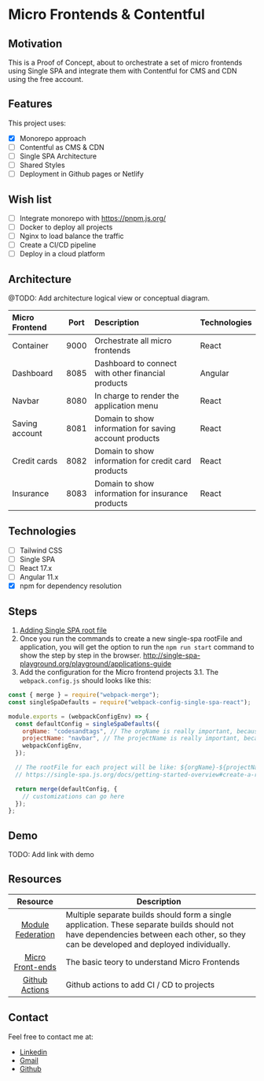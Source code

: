 # Micro Frontends & Contentful

## Motivation

This is a Proof of Concept, about to orchestrate a set of micro frontends using Single SPA and integrate them with Contentful for CMS and CDN using the free account.

## Features

This project uses:

- [x] Monorepo approach
- [ ] Contentful as CMS & CDN
- [ ] Single SPA Architecture
- [ ] Shared Styles
- [ ] Deployment in Github pages or Netlify

## Wish list

- [ ] Integrate monorepo with https://pnpm.js.org/
- [ ] Docker to deploy all projects
- [ ] Nginx to load balance the traffic
- [ ] Create a CI/CD pipeline
- [ ] Deploy in a cloud platform

## Architecture

@TODO: Add architecture logical view or conceptual diagram.

| Micro Frontend | Port | Description                                            | Technologies |
| :------------- | :--: | :----------------------------------------------------- | :----------- |
| Container      | 9000 | Orchestrate all micro frontends                        | React        |
| Dashboard      | 8085 | Dashboard to connect with other financial products     | Angular      |
| Navbar         | 8080 | In charge to render the application menu               | React        |
| Saving account | 8081 | Domain to show information for saving account products | React        |
| Credit cards   | 8082 | Domain to show information for credit card products    | React        |
| Insurance      | 8083 | Domain to show information for insurance products      | React        |

## Technologies

- [ ] Tailwind CSS
- [ ] Single SPA
- [ ] React 17.x
- [ ] Angular 11.x
- [x] npm for dependency resolution

## Steps

1. [Adding Single SPA root file](https://single-spa.js.org/docs/create-single-spa/)
2. Once you run the commands to create a new single-spa rootFile and application, you will get the option to run the `npm run start` command to show the step by step in the browser. http://single-spa-playground.org/playground/applications-guide
3. Add the configuration for the Micro frontend projects
   3.1. The `webpack.config.js` should looks like this:

```javascript
const { merge } = require("webpack-merge");
const singleSpaDefaults = require("webpack-config-single-spa-react");

module.exports = (webpackConfigEnv) => {
  const defaultConfig = singleSpaDefaults({
    orgName: "codesandtags", // The orgName is really important, because this will be used in the root file.
    projectName: "navbar", // The projectName is really important, because this will be used in the root file.
    webpackConfigEnv,
  });

  // The rootFile for each project will be like: ${orgName}-${projectName}.js for more information, please check.
  // https://single-spa.js.org/docs/getting-started-overview#create-a-root-config

  return merge(defaultConfig, {
    // customizations can go here
  });
};
```

## Demo

TODO: Add link with demo

## Resources

|                                                        Resource                                                        | Description                                                                                                                                                                           |
| :--------------------------------------------------------------------------------------------------------------------: | ------------------------------------------------------------------------------------------------------------------------------------------------------------------------------------- |
|                        [Module Federation](https://webpack.js.org/concepts/module-federation/)                         | Multiple separate builds should form a single application. These separate builds should not have dependencies between each other, so they can be developed and deployed individually. |
|                                  [Micro Front-ends](https://micro-frontends-es.org/)                                   | The basic teory to understand Micro Frontends                                                                                                                                         |
| [Github Actions](https://docs.github.com/es/free-pro-team@latest/actions/reference/workflow-syntax-for-github-actions) | Github actions to add CI / CD to projects                                                                                                                                             |

## Contact

Feel free to contact me at:

- [Linkedin](https://www.linkedin.com/in/edwintorresdeveloper/)
- [Gmail](mailto:codesandtags@gmail.com)
- [Github](https://github.com/codesandtags)
